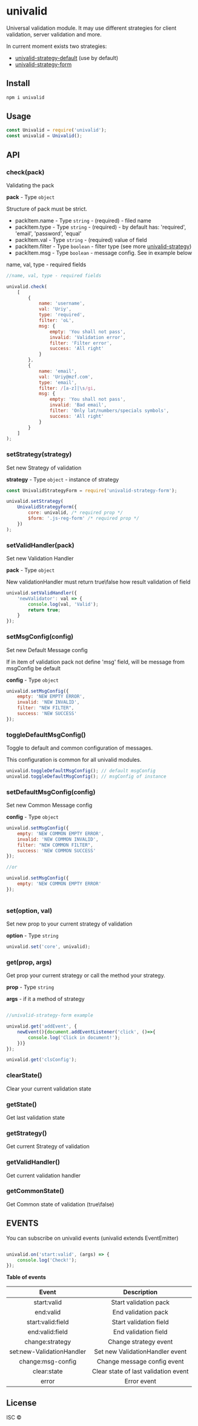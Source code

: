 # univalid

Universal validation module. It may use different strategies for client validation, server validation and more.

In current moment exists two strategies:

- [univalid-strategy-default](https://github.com/StetsD/univalid-strategy-default) (use by default)
- [univalid-strategy-form](https://github.com/StetsD/univalid-strategy-form)

## Install

```sh
npm i univalid
```


## Usage

```js
const Univalid = require('univalid');
const univalid = Univalid();
```


## API


### check(pack)

Validating the pack

**pack** - Type `object`

Structure of pack must be strict.

- packItem.name - Type `string` - (required) - filed name
- packItem.type - Type `string` - (required) - by default has: 'required', 'email', 'password', 'equal'
- packItem.val - Type `string` - (required) value of field
- packItem.filter - Type `boolean` - filter type (see more [univalid-strategy](https://github.com/StetsD/univalid-strategy))
- packItem.msg - Type `boolean` - message config. See in example below

name, val, type - required fields
```js
//name, val, type - required fields

univalid.check(
    [
        {
            name: 'username',
            val: 'Uriy',
            type: 'required',
            filter: 'oL',
            msg: {
                empty: 'You shall not pass',
                invalid: 'Validation error',
                filter: 'Filter error',
                success: 'All right'
            }
        },
        {
            name: 'email',
            val: 'Uriy@mzf.com',
            type: 'email',
            filter: /[a-z]|\s/gi,
            msg: {
                empty: 'You shall not pass',
                invalid: 'Bad email',
                filter: 'Only lat/numbers/specials symbols',
                success: 'All right'
            }
        }
    ]
);

```


### setStrategy(strategy)

Set new Strategy of validation

**strategy** - Type `object` - instance of strategy

```js
const UnivalidStrategyForm = require('univalid-strategy-form');

univalid.setStrategy(
    UnivalidStrategyForm({
        core: univalid, /* required prop */
        $form: '.js-reg-form' /* required prop */
    })
);
```


### setValidHandler(pack)

Set new Validation Handler

**pack** - Type `object`

New validationHandler must return true\false how result validation of field

```js
univalid.setValidHandler({
    'newValidator': val => {
        console.log(val, 'Valid');
        return true;
    }
});
```


### setMsgConfig(config)

Set new  Default Message config

If in item of validation pack not define 'msg' field, will be message from msgConfig be default 

**config** - Type `object`

```js
univalid.setMsgConfig({
    empty: 'NEW EMPTY ERROR', 
    invalid: 'NEW INVALID', 
    filter: "NEW FILTER", 
    success: 'NEW SUCCESS'
});
```


### toggleDefaultMsgConfig()

Toggle to default and common configuration of messages.

This configuration is common for all univalid modules.

```js
univalid.toggleDefaultMsgConfig(); // default msgConfig
univalid.toggleDefaultMsgConfig(); // msgConfig of instance
```


### setDefaultMsgConfig(config)

Set new Common Message config 

**config** - Type `object`

```js
univalid.setMsgConfig({
    empty: 'NEW COMMON EMPTY ERROR', 
    invalid: 'NEW COMMON INVALID', 
    filter: "NEW COMMON FILTER", 
    success: 'NEW COMMON SUCCESS'
});

//or

univalid.setMsgConfig({
    empty: 'NEW COMMON EMPTY ERROR'
});
 
```


### set(option, val)

Set new prop to your current strategy of validation 

**option** - Type `string`

```js
univalid.set('core', univalid);
```


### get(prop, args)

Get prop your current strategy or call the method your strategy.  

**prop** - Type `string`

**args** - if it a method of strategy

```js

//univalid-strategy-form example

univalid.get('addEvent', {
    newEvent(){document.addEventListener('click', ()=>{
	    console.log('Click in document!');
    })}
});

univalid.get('clsConfig');

```


### clearState()

Clear your current validation state


### getState()

Get last validation state


### getStrategy()

Get current Strategy of validation


### getValidHandler()

Get current validation handler


### getCommonState()

Get Common state of validation (true\false)



## EVENTS

You can subscribe on univalid events (univalid extends EventEmitter)

```js

univalid.on('start:valid', (args) => {
    console.log('Check!');
});

```

**Table of events**

| Event | Description |
|:------:|:-----------:|
|start:valid|Start validation pack|
|end:valid|End validation pack|
|start:valid:field|Start validation field|
|end:valid:field|End validation field|
|change:strategy|Change strategy event|
|set:new-ValidationHandler|Set new ValidationHandler event|
|change:msg-config|Change message config event|
|clear:state|Clear state of last validation event|
|error|Error event|


## License
ISC ©
